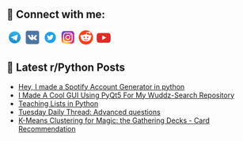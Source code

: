 ## 🔎 Connect with me:
[<img src="https://github.com/bullbesh/bullbesh/blob/main/images/Telegram.png" width="32" height="32" />](https://t.me/bullbesh)
[<img src="https://github.com/bullbesh/bullbesh/blob/main/images/VK.png" width="32" height="32" />](https://vk.com/bullbesh)
[<img src="https://github.com/bullbesh/bullbesh/blob/main/images/Twitter.png" width="32" height="32" />](https://twitter.com/bullbesh1)
[<img src="https://github.com/bullbesh/bullbesh/blob/main/images/Instagram.png" width="32" height="32" />](https://www.instagram.com/bullbesh)
[<img src="https://github.com/bullbesh/bullbesh/blob/main/images/Reddit.png" width="32" height="32" />](https://www.reddit.com/user/bullbesh)
[<img src="https://github.com/bullbesh/bullbesh/blob/main/images/YouTube.png" width="32" height="32" />](https://www.youtube.com/channel/UCtfjRs6uzgq5mfm8S06WTcg)

## 📕 Latest r/Python Posts
<!-- BLOG-POST-LIST:START -->
- [Hey, I made a Spotify Account Generator in python](https://www.reddit.com/r/Python/comments/xiz5vv/hey_i_made_a_spotify_account_generator_in_python/)
- [I Made A Cool GUI Using PyQt5 For My Wuddz-Search Repository](https://www.reddit.com/r/Python/comments/xix3r5/i_made_a_cool_gui_using_pyqt5_for_my_wuddzsearch/)
- [Teaching Lists in Python](https://www.reddit.com/r/Python/comments/xiuc4i/teaching_lists_in_python/)
- [Tuesday Daily Thread: Advanced questions](https://www.reddit.com/r/Python/comments/xit1rr/tuesday_daily_thread_advanced_questions/)
- [K-Means Clustering for Magic: the Gathering Decks - Card Recommendation](https://www.reddit.com/r/Python/comments/xip73l/kmeans_clustering_for_magic_the_gathering_decks/)
<!-- BLOG-POST-LIST:END -->
